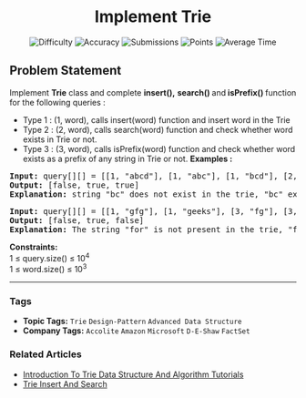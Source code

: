 <h1 align="center">Implement Trie</h1>

<p align="center">
  <img alt="Difficulty" title="Difficulty" src="https://custom-icon-badges.demolab.com/badge/Difficulty: Medium-1F222E?style=for-the-badge&logoColor=white&logo=fire"/>
  <img alt="Accuracy" title="Accuracy" src="https://custom-icon-badges.demolab.com/badge/Accuracy: 65.68%25-1F222E?style=for-the-badge&logoColor=white&logo=target"/>
  <img alt="Submissions" title="Submissions" src="https://custom-icon-badges.demolab.com/badge/Submissions: 76K+-1F222E?style=for-the-badge&logoColor=white&logo=repo"/>
  <img alt="Points" title="Points" src="https://custom-icon-badges.demolab.com/badge/Points: 4-1F222E?style=for-the-badge&logoColor=white&logo=award"/>
  <img alt="Average Time" title="Average Time" src="https://custom-icon-badges.demolab.com/badge/Average%20Time: 30m-1F222E?style=for-the-badge&logoColor=white&logo=clock"/>
</p>

## Problem Statement

Implement <b>Trie</b> class and complete <b>insert(),</b> <b>search() </b>and<b> isPrefix() </b>function for the following queries :

- Type 1 : (1, word), calls insert(word) function and insert word in the Trie
- Type 2 : (2, word), calls search(word) function and check whether word exists in Trie or not.
- Type 3 : (3, word), calls isPrefix(word) function and check whether word exists as a prefix of any string in Trie or not.
<b>Examples :</b>

<pre><b>Input: </b>query[][] = [[1, "abcd"], [1, "abc"], [1, "bcd"], [2, "bc"], [3, "bc"], [2, "abc"]]<br><b>Output: </b>[false, true, true]<br><b>Explanation: </b>string "bc" does not exist in the trie, "bc" exists as prefix of the word "bcd" in the trie, and "abc" also exists in the trie.</pre>

<pre><b>Input: </b>query[][] = [[1, "gfg"], [1, "geeks"], [3, "fg"], [3, "geek"], [2, "for"]]<br><b>Output:</b> [false, true, false]<br><b>Explanation:</b> The string "for" is not present in the trie, "fg" is not a valid prefix, while "geek" is a valid prefix of the word "geeks" in the trie.</pre>

<b>Constraints:<br></b>1 ≤ query.size() ≤ 10<sup>4<br></sup>1 ≤ word.size() ≤ 10<sup>3</sup>


<hr>

### Tags
- **Topic Tags:** `Trie` `Design-Pattern` `Advanced Data Structure`
- **Company Tags:** `Accolite` `Amazon` `Microsoft` `D-E-Shaw` `FactSet`

### Related Articles
- [Introduction To Trie Data Structure And Algorithm Tutorials](https://www.geeksforgeeks.org/introduction-to-trie-data-structure-and-algorithm-tutorials/)
- [Trie Insert And Search](https://www.geeksforgeeks.org/trie-insert-and-search/)
